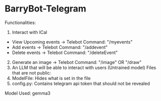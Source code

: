 # BarryBot-Telegram
Functionalities:
1. Interact with ICal
 - View Upcoming events -> Telebot Command: "/myevents"
 - Add events -> Telebot Command: "/addevent"
 - Delete events -> Telebot Command: "/deleteEvent"
2. Generate an image -> Telebot Command: "/image" OR "/draw"
3. An LLM that will be able to interact with users (Untrained model)
Files that are not public: 
1. ModelFile: Hides what is set in the file
2. config.py: Contains telegram api token that should not be revealed

Model Used: gemma3
